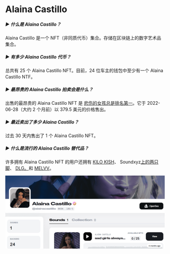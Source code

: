 # Alaina Castillo

##### ▶ 什么是 Alaina Castillo？

Alaina Castillo 是一个 NFT（非同质代币）集合。存储在区块链上的数字艺术品集合。

##### ▶ 有多少 Alaina Castillo 代币？

总共有 25 个 Alaina Castillo NFT。目前，24 位车主的钱包中至少有一个 Alaina Castillo NTF。

##### ▶ 最昂贵的 Alaina Castillo 拍卖会是什么？

出售的最昂贵的 Alaina Castillo NFT 是 [悲伤的女孩总是排名第一](https://www.nft-stats.com/asset/0xd9e0765f22827b96dc7e769a757ec13cf069d98a/340282366920938463463374607431768211458)。它于 2022-06-28（大约 2 个月前）以 379.5 美元的价格售出。

##### ▶ 最近卖出了多少 Alaina Castillo？

过去 30 天内售出了 1 个 Alaina Castillo NFT。

##### ▶ 什么是流行的 Alaina Castillo 替代品？

许多拥有 Alaina Castillo NFT 的用户还拥有 [KILO KISH](https://www.nft-stats.com/collection/kilo-kish)、 Soundxyz[上的两只脚](https://www.nft-stats.com/collection/twofeetsoundxyz)、 [DLG。](https://www.nft-stats.com/collection/dlg-music)和 [MELVV](https://www.nft-stats.com/collection/melvv)。

![alaina](alaina.png)
